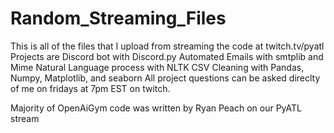 # Random_Streaming_Files
This is all of the files that I upload from streaming the code at twitch.tv/pyatl
Projects are 
Discord bot with Discord.py
Automated Emails with smtplib and Mime
Natural Language process with NLTK
CSV Cleaning with Pandas, Numpy, Matplotlib, and seaborn
All project questions can be asked direclty of me on fridays at 7pm EST on twitch.

Majority of OpenAiGym code was written by Ryan Peach on our PyATL stream
